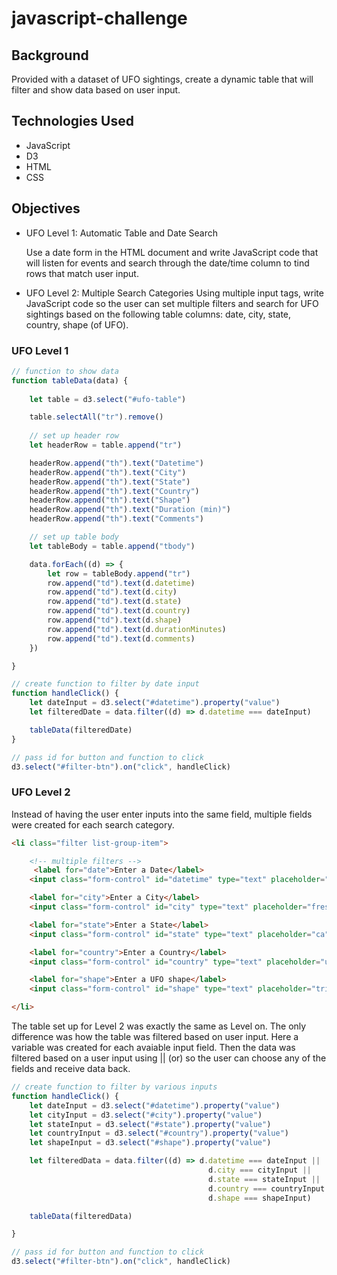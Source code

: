 # javascript-challenge
<!-- cloned from alplky/javascript-challenge -->
## Background
Provided with a dataset of UFO sightings, create a dynamic table that will filter and show data based on user input. 

## Technologies Used
- JavaScript
- D3
- HTML
- CSS

## Objectives
- UFO Level 1: Automatic Table and Date Search

    Use a date form in the HTML document and write JavaScript code that will listen for events and search through the date/time column to tind rows that match user input. 
- UFO Level 2: Multiple Search Categories
    Using multiple input tags, write JavaScript code so the user can set multiple filters and search for UFO sightings based on the following table columns: date, city, state, country, shape (of UFO).

### UFO Level 1
```javascript
// function to show data 
function tableData(data) {
    
    let table = d3.select("#ufo-table")

    table.selectAll("tr").remove()
    
    // set up header row
    let headerRow = table.append("tr")

    headerRow.append("th").text("Datetime")
    headerRow.append("th").text("City")
    headerRow.append("th").text("State")
    headerRow.append("th").text("Country")
    headerRow.append("th").text("Shape")
    headerRow.append("th").text("Duration (min)")
    headerRow.append("th").text("Comments")

    // set up table body
    let tableBody = table.append("tbody")

    data.forEach((d) => {
        let row = tableBody.append("tr")
        row.append("td").text(d.datetime)
        row.append("td").text(d.city)
        row.append("td").text(d.state)
        row.append("td").text(d.country)
        row.append("td").text(d.shape)
        row.append("td").text(d.durationMinutes)
        row.append("td").text(d.comments)
    })

}

// create function to filter by date input
function handleClick() {
    let dateInput = d3.select("#datetime").property("value")
    let filteredDate = data.filter((d) => d.datetime === dateInput)

    tableData(filteredDate)
}

// pass id for button and function to click
d3.select("#filter-btn").on("click", handleClick)

```

### UFO Level 2
Instead of having the user enter inputs into the same field, multiple fields were created for each search category. 

```html
<li class="filter list-group-item">

    <!-- multiple filters -->
     <label for="date">Enter a Date</label>
    <input class="form-control" id="datetime" type="text" placeholder="1/1/2010">

    <label for="city">Enter a City</label>
    <input class="form-control" id="city" type="text" placeholder="fresno">

    <label for="state">Enter a State</label>
    <input class="form-control" id="state" type="text" placeholder="ca">

    <label for="country">Enter a Country</label>
    <input class="form-control" id="country" type="text" placeholder="us">

    <label for="shape">Enter a UFO shape</label>
    <input class="form-control" id="shape" type="text" placeholder="triange">

</li>
```

The table set up for Level 2 was exactly the same as Level on. The only difference was how the table was filtered based on user input. Here a variable was created for each avaiable input field. Then the data was filtered based on a user input using || (or) so the user can choose any of the fields and receive data back. 

```javascript
// create function to filter by various inputs
function handleClick() {
    let dateInput = d3.select("#datetime").property("value")
    let cityInput = d3.select("#city").property("value")
    let stateInput = d3.select("#state").property("value")
    let countryInput = d3.select("#country").property("value")
    let shapeInput = d3.select("#shape").property("value")

    let filteredData = data.filter((d) => d.datetime === dateInput || 
                                            d.city === cityInput ||
                                            d.state === stateInput ||
                                            d.country === countryInput ||
                                            d.shape === shapeInput)

    tableData(filteredData)

}

// pass id for button and function to click
d3.select("#filter-btn").on("click", handleClick)
```
